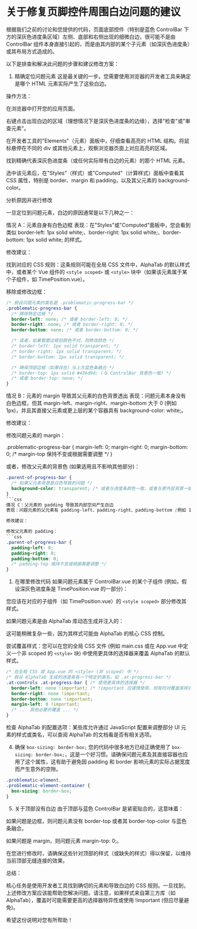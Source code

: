 # 关于修复页脚控件周围白边问题的建议

根据我们之前的讨论和您提供的代码，页面底部控件（特别是蓝色 ControlBar 下方的深灰色进度条区域）左侧、底部和右侧出现的细微白边，很可能不是由 ControlBar 组件本身直接引起的，而是由其内部的某个子元素（如深灰色进度条）或其布局方式造成的。

以下是排查和解决此问题的步骤和建议修改方案：

1. 精确定位问题元素
这是最关键的一步。您需要使用浏览器的开发者工具来确定是哪个 HTML 元素实际产生了这些白边。

操作方法：

在浏览器中打开您的应用页面。

右键点击出现白边的区域（理想情况下是深灰色进度条的边缘），选择"检查"或"审查元素"。

在开发者工具的"Elements"（元素）面板中，仔细查看高亮的 HTML 结构。将鼠标悬停在不同的 div 或其他元素上，观察浏览器页面上对应高亮的区域。

找到精确代表深灰色进度条（或任何实际带有白边的元素）的那个 HTML 元素。

选中该元素后，在"Styles"（样式）或"Computed"（计算样式）面板中查看其 CSS 属性，特别是 border、margin 和 padding，以及其父元素的 background-color。



分析原因并进行修改

一旦定位到问题元素，白边的原因通常是以下几种之一：

情况 A：元素自身有白色边框
表现：在"Styles"或"Computed"面板中，您会看到类似 border-left: 1px solid white;、border-right: 1px solid white;、border-bottom: 1px solid white; 的样式。

修改建议：

找到对应的 CSS 规则：这条规则可能在全局 CSS 文件中，AlphaTab 的默认样式中，或者某个 Vue 组件的 `<style scoped>` 或 `<style>` 块中（如果该元素属于某个子组件，如 TimePosition.vue）。

移除或修改边框：
```css
/* 假设问题元素的类名是 .problematic-progress-bar */
.problematic-progress-bar {
  /* 移除特定边框 */
  border-left: none; /* 或者 border-left: 0; */
  border-right: none; /* 或者 border-right: 0; */
  border-bottom: none; /* 或者 border-bottom: 0; */

  /* 或者，如果需要边框但颜色不对，则修改颜色 */
  /* border-left: 1px solid transparent; */
  /* border-right: 1px solid transparent; */
  /* border-bottom: 1px solid transparent; */

  /* 确保顶部边框（如果存在）与上方蓝色条融合 */
  /* border-top: 1px solid #436d9d; (与 ControlBar 背景色一致) */
  /* 或者 border-top: none; */
}
```
情况 B：元素的 margin 导致其父元素的白色背景透出
表现：问题元素本身没有白色边框，但其 margin-left、margin-right、margin-bottom 大于 0 (例如 1px)，并且其直接父元素或更上层的某个容器具有 background-color: white;。

修改建议：

修改问题元素的 margin：

.problematic-progress-bar {
  margin-left: 0;
  margin-right: 0;
  margin-bottom: 0;
  /* margin-top 保持不变或根据需要调整 */
}

或者，修改父元素的背景色 (如果适用且不影响其他部分)：
```css
.parent-of-progress-bar {
  /* 如果父元素背景是白色导致的问题 */
  background-color: transparent; /* 或者与进度条颜色一致，或者与更外层背景一致 */
}
```css
情况 C：父元素的 padding 导致其内部空间产生白边
表现：问题元素的父元素有 padding-left、padding-right、padding-bottom (例如 1px)，并且父元素有 background-color: white;。问题元素本身填满了父元素的 padding 内部区域。

修改建议：

修改父元素的 padding：
```css
.parent-of-progress-bar {
  padding-left: 0;
  padding-right: 0;
  padding-bottom: 0;
  /* padding-top 保持不变或根据需要调整 */
}
```
1. 在哪里修改代码
如果问题元素属于 ControlBar.vue 的某个子组件 (例如，假设深灰色进度条是 TimePosition.vue 的一部分)：

您应该在对应的子组件（如 TimePosition.vue）的 `<style scoped>` 部分修改其样式。

如果问题元素是由 AlphaTab 库动态生成并注入的：

这可能稍微复杂一些，因为其样式可能由 AlphaTab 的核心 CSS 控制。

尝试覆盖样式：您可以在您的全局 CSS 文件 (例如 main.css 或在 App.vue 中定义一个非 scoped 的 `<style>` 块) 中使用更具体的选择器来覆盖 AlphaTab 的默认样式。
```css
/* 在全局 CSS 或 App.vue 的 <style> (非 scoped) 中 */
/* 假设 AlphaTab 生成的进度条有一个特定的类名，如 .at-progress-bar */
.at-controls .at-progress-bar { /* 使用更具体的选择器 */
  border-left: none !important; /* !important 应谨慎使用，但有时对覆盖库样式是必要的 */
  border-right: none !important;
  border-bottom: none !important;
  margin-left: 0 !important;
  /* ... 其他必要的覆盖 ... */
}
```
检查 AlphaTab 的配置选项：某些库允许通过 JavaScript 配置来调整部分 UI 元素的样式或类名，可以查阅 AlphaTab 的文档看是否有相关选项。

4. 确保 `box-sizing: border-box;`
您的代码中很多地方已经正确使用了 `box-sizing: border-box;`，这是一个好习惯。请确保问题元素及其直接容器也应用了这个属性，这有助于避免因 padding 和 border 影响元素的实际占据宽度而产生意外的空隙。
```css
.problematic-element,
.problematic-element-container {
  box-sizing: border-box;
}
```
5. 关于顶部没有白边
由于顶部与蓝色 ControlBar 是紧密贴合的，这意味着：

如果问题是边框，则问题元素没有 border-top 或者其 border-top-color 与蓝色条融合。

如果问题是 margin，则问题元素 margin-top: 0;。

在您进行修改时，请确保这些针对顶部的样式（或缺失的样式）得以保留，以维持当前顶部无缝连接的效果。

总结：

核心任务是使用开发者工具找到确切的元素和导致白边的 CSS 规则。一旦找到，上述修改方案应该能帮助您解决问题。请注意，如果样式来自第三方库（如 AlphaTab），覆盖时可能需要更高的选择器特异性或使用 !important (但应尽量避免)。

希望这份说明对您有所帮助！
